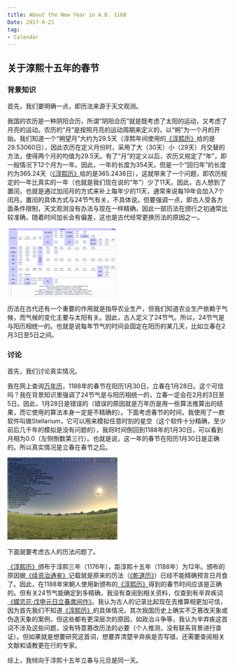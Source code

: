 ```yaml
---
title: About the New Year in A.D. 1188
Date: 2017-6-21
tag:
- Calendar
---
```


## 关于淳熙十五年的春节

### 背景知识

首先，我们要明确一点，即历法来源于天文观测。

我国的农历是一种阴阳合历，所谓“阴阳合历”就是既考虑了太阳的运动，又考虑了月亮的运动。农历的“月”是按照月亮的运动周期来定义的，以“朔”为一个月的开始。我们知道一个“朔望月”大约为29.5天（淳熙年间使用的[《淳熙历》](https://zh.wikipedia.org/wiki/%E6%B7%B3%E7%86%99%E6%9B%86)给的是29.53060日），因此农历在定义月份时，采用了大（30天）小（29天）月交替的方法，使得两个月的均值为29.5天。有了“月”的定义以后，农历又规定了“年”，即一般情况下12个月为一年。因此，一年的长度为354天。但是一个“回归年”的长度约为365.24天（[《淳熙历》](https://zh.wikipedia.org/wiki/%E6%B7%B3%E7%86%99%E6%9B%86)给的是365.2436日），这就带来了一个问题，即农历规定的一年比真实的一年（也就是我们现在说的“年”）少了11天。因此，古人想到了置闰，也就是通过加闰月的方式来补上每年少的11天，通常来说每19年会加入7个闰月。置闰的具体方式与24节气有关，不具体说。但要强调一点，即古人受各方面条件限制，天文观测没有办法与现在一样精确，因此一部历法在颁行之初通常比较准确，随着时间加长会有偏差，这也是古代经常更换历法的原因之一。

<img src="/Figures/Calendar/历法.png" width="50%">

历法在古代还有一个重要的作用就是指导农业生产，但我们知道农业生产依赖于气候，而气候的变化主要与太阳有关。因此，古人定义了24节气。所以，24节气是与阳历相统一的。也就是说每年节气的时间会固定在阳历的某几天，比如立春在2月3日至5日之间。

### 讨论

首先，我们讨论真实情况。

我在网上查询[万年历](http://wannianli.fkcha.com/year_1188_month_1.html)，1188年的春节在阳历1月30日，立春在1月28日。这个可信吗？我在背景知识里强调了24节气是与阳历相统一的，立春一定会在2月的3日至5日。因此，1月28日是错误的（错误的原因就是万年历是用一些算法推算出的结果，而它使用的算法本身一定是不精确的）。下面考虑春节的时间，我使用了一款软件叫做Stellarium，它可以用来模拟任意时刻的星空（这个软件十分精确，至少前后几千年的模拟是没有问题的），我将时间倒回到1188年的1月30日，可以看到月相为0.0（左侧倒数第三行）。也就是说，这一年的春节在阳历1月30日是正确的。所以真实情况是立春在春节之后。

<img src="/Figures/Calendar/Stellarium.png" width="50%">

下面就要考虑古人的历法问题了。

[《淳熙历》](https://zh.wikipedia.org/wiki/%E6%B7%B3%E7%86%99%E6%9B%86)颁布于淳熙三年（1176年），距淳熙十五年（1188年）为12年。颁布的原因据[《续资治通鉴》](https://books.google.com/books?id=XNBkBAAAQBAJ&pg=PT2369&lpg=PT2369&dq=%E6%B7%B3%E7%86%99%E5%8E%86&source=bl&ots=TqmdO6yTMD&sig=KrrW8mnXOtCll0UfYEgnLpW716s&hl=en&sa=X&ved=0ahUKEwjvt-_D6c7UAhWDX5QKHbNpDKcQ6AEIWDAH#v=onepage&q=%E6%B7%B3%E7%86%99%E5%8E%86&f=false)记载就是原来的历法（[《乾道历》](https://zh.wikipedia.org/wiki/%E4%B9%BE%E9%81%93%E6%9B%86)）已经不能精确预言日月食了。因此，在1188年宋朝人使用新颁布的[《淳熙历》](https://zh.wikipedia.org/wiki/%E6%B7%B3%E7%86%99%E6%9B%86)得到的春节时间应该是正确的。但有关24节气能确定到多精确，我没有查阅到相关资料，仅查到有辛弃疾词[《蝶恋花·戊申元日立春席间作》](http://baike.baidu.com/item/%E8%9D%B6%E6%81%8B%E8%8A%B1%C2%B7%E6%88%8A%E7%94%B3%E5%85%83%E6%97%A5%E7%AB%8B%E6%98%A5%E5%B8%AD%E9%97%B4%E4%BD%9C)。我认为古人的记录比起现在去推算相更加可信，因为首先我们不知道[《淳熙历》](https://zh.wikipedia.org/wiki/%E6%B7%B3%E7%86%99%E6%9B%86)的具体情况，其次我国历史上确实不乏篡改天象或伪造天象的案例，但这些都有更深层次的原因，如政治斗争等，我认为辛弃疾这首词不涉及这些问题，没有特意篡改历法的必要（个人推测，没有联系背景进行查证）。但如果就是想要研究这首词，想要弄清楚辛弃疾是否写错，还需要查阅相关文献和请教更在行的专家。

综上，我倾向于淳熙十五年立春与元旦是同一天。
